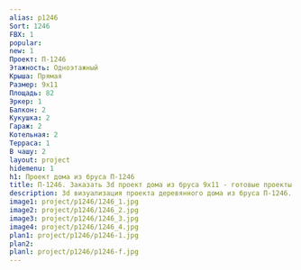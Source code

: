 ```yaml
---
alias: p1246
Sort: 1246
FBX: 1
popular: 
new: 1
Проект: П-1246
Этажность: Одноэтажный
Крыша: Прямая
Размер: 9х11
Площадь: 82
Эркер: 1
Балкон: 2
Кукушка: 2
Гараж: 2
Котельная: 2
Терраса: 1
В чашу: 2
layout: project
hidemenu: 1
h1: Проект дома из бруса П-1246
title: П-1246. Заказать 3d проект дома из бруса 9х11 - готовые проекты
description: 3d визуализация проекта деревянного дома из бруса П-1246. Площадь 82 м2, размер 9х11. Вы можете внести любые изменения в проект.
image1: project/p1246/1246_1.jpg
image2: project/p1246/1246_2.jpg
image3: project/p1246/1246_3.jpg
image4: project/p1246/1246_4.jpg
plan1: project/p1246/p1246-1.jpg
plan2: 
planl: project/p1246/p1246-f.jpg
---
```

